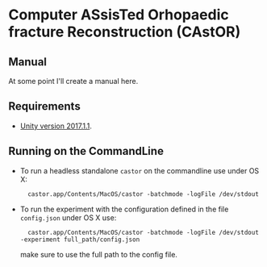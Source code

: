 # Computer ASsisTed Orhopaedic fracture Reconstruction (CAstOR)

## Manual

At some point I'll create a manual here.

## Requirements

- [Unity version 2017.1.1](https://unity3d.com/get-unity/download/archive).

## Running on the CommandLine
* To run a headless standalone `castor` on the commandline use under OS X:

		castor.app/Contents/MacOS/castor -batchmode -logFile /dev/stdout

* To run the experiment with the configuration defined in the file `config.json` under OS X use:

		castor.app/Contents/MacOS/castor -batchmode -logFile /dev/stdout -experiment full_path/config.json

	make sure to use the full path to the config file.